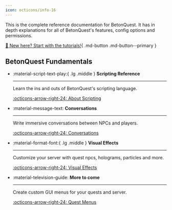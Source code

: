 ```yaml
---
icon: octicons/info-16
---
```

This is the complete reference documentation for BetonQuest.
It has in depth explanations for all of BetonQuest's features, config options and permissions. 

[:hatching_chick: New here? Start with the tutorials!](../Tutorials/Overview.md){ .md-button .md-button--primary }


## BetonQuest Fundamentals
<div class="grid cards" markdown>
 
 -   :material-script-text-play:{ .lg .middle } __Scripting Reference__
 
     ---
 
     Learn the ins and outs of BetonQuest's scripting language.
 
     [:octicons-arrow-right-24: About Scripting](./Scripting/About-Scripting.md)
 
 -   :material-message-text: __Conversations__
 
     ---
 
     Write immersive conversations between NPCs and players.
 
     [:octicons-arrow-right-24: Conversations](./Conversations.md)

 -   :material-format-font:{ .lg .middle }  __Visual Effects__
 
     ---
 
     Customize your server with quest npcs, holograms, particles and more.
 
     [:octicons-arrow-right-24: Visual Effects](./Visual-Effects/NPC-Hiding.md)

 
 -   :material-television-guide:  __More to come__
 
     ---
 
     Create custom GUI menus for your quests and server.
  
     [:octicons-arrow-right-24: Quest Menus](./Menus/Menu.md)

</div>
